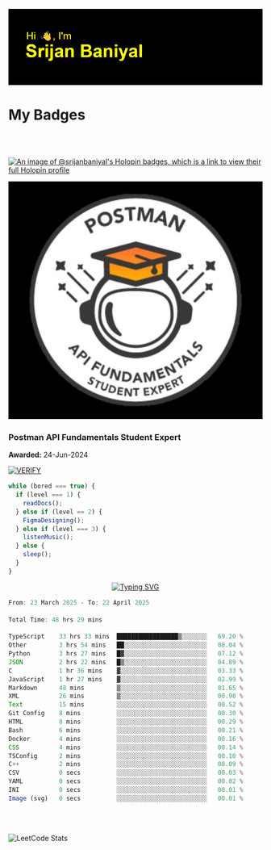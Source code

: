 ![Header](./header.png)

# My Badges

<Br />
<Br />

[![An image of @srijanbaniyal's Holopin badges, which is a link to view their full Holopin profile](https://holopin.me/srijanbaniyal)](https://holopin.io/@srijanbaniyal)

[![Postman API Fundamentals Student Expert](/Postman.jpeg)](https://api.badgr.io/public/assertions/r9BLLy0oTfKJBbkGuDI1zA)

### Postman API Fundamentals Student Expert

**Awarded:** 24-Jun-2024

[![VERIFY](https://img.shields.io/badge/VERIFY-blue)](https://badgecheck.io?url=https%3A%2F%2Fapi.badgr.io%2Fpublic%2Fassertions%2Fr9BLLy0oTfKJBbkGuDI1zA)

```javascript
while (bored === true) {
  if (level === 1) {
    readDocs();
  } else if (level == 2) {
    FigmaDesigning();
  } else if (level === 3) {
    listenMusic();
  } else {
    sleep();
  }
}
```

<p align="center">
  <a href="https://git.io/typing-svg"><img src="https://readme-typing-svg.demolab.com?font=Tilt+Prism&size=30&pause=1000&color=0FF75B&center=true&vCenter=true&width=800&height=80&lines=Time+spent+on+various+Programming+languages" alt="Typing SVG" /></a>
</p>

<!--START_SECTION:waka-->

```TypeScript
From: 23 March 2025 - To: 22 April 2025

Total Time: 48 hrs 29 mins

TypeScript    33 hrs 33 mins  █████████████████▒░░░░░░░   69.20 %
Other         3 hrs 54 mins   ██░░░░░░░░░░░░░░░░░░░░░░░   08.04 %
Python        3 hrs 27 mins   █▓░░░░░░░░░░░░░░░░░░░░░░░   07.12 %
JSON          2 hrs 22 mins   █▒░░░░░░░░░░░░░░░░░░░░░░░   04.89 %
C             1 hr 36 mins    ▓░░░░░░░░░░░░░░░░░░░░░░░░   03.33 %
JavaScript    1 hr 27 mins    ▓░░░░░░░░░░░░░░░░░░░░░░░░   02.99 %
Markdown      48 mins         ▒░░░░░░░░░░░░░░░░░░░░░░░░   01.65 %
XML           26 mins         ▒░░░░░░░░░░░░░░░░░░░░░░░░   00.90 %
Text          15 mins         ░░░░░░░░░░░░░░░░░░░░░░░░░   00.52 %
Git Config    8 mins          ░░░░░░░░░░░░░░░░░░░░░░░░░   00.30 %
HTML          8 mins          ░░░░░░░░░░░░░░░░░░░░░░░░░   00.29 %
Bash          6 mins          ░░░░░░░░░░░░░░░░░░░░░░░░░   00.21 %
Docker        4 mins          ░░░░░░░░░░░░░░░░░░░░░░░░░   00.16 %
CSS           4 mins          ░░░░░░░░░░░░░░░░░░░░░░░░░   00.14 %
TSConfig      2 mins          ░░░░░░░░░░░░░░░░░░░░░░░░░   00.10 %
C++           2 mins          ░░░░░░░░░░░░░░░░░░░░░░░░░   00.09 %
CSV           0 secs          ░░░░░░░░░░░░░░░░░░░░░░░░░   00.03 %
YAML          0 secs          ░░░░░░░░░░░░░░░░░░░░░░░░░   00.02 %
INI           0 secs          ░░░░░░░░░░░░░░░░░░░░░░░░░   00.01 %
Image (svg)   0 secs          ░░░░░░░░░░░░░░░░░░░░░░░░░   00.01 %
```

<!--END_SECTION:waka-->

<Br />
<Br />

![LeetCode Stats](https://leetcard.jacoblin.cool/Srijan-Baniyal?theme=dark&font=Rasa&ext=contest)
